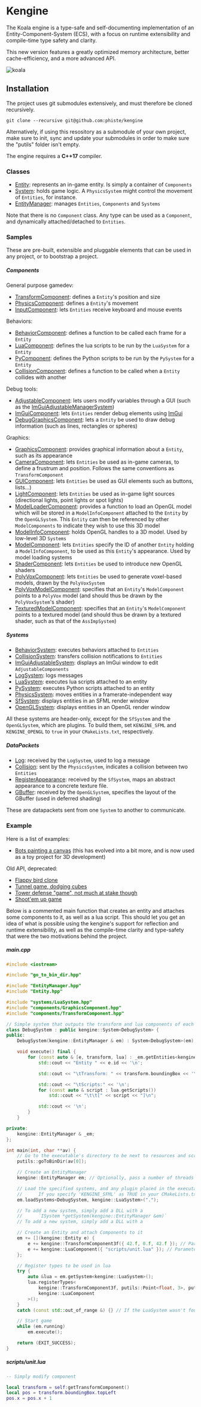 # Kengine

The Koala engine is a type-safe and self-documenting implementation of an Entity-Component-System (ECS), with a focus on runtime extensibility and compile-time type safety and clarity.

This new version features a greatly optimized memory architecture, better cache-efficiency, and a more advanced API.

![koala](koala.png)

## Installation

The project uses git submodules extensively, and must therefore be cloned recursively.

```
git clone --recursive git@github.com:phiste/kengine
```

Alternatively, if using this resository as a submodule of your own project, make sure to init, sync and update your submodules in order to make sure the "putils" folder isn't empty.

The engine requires a **C++17** compiler.

### Classes

* [Entity](Entity.md): represents an in-game entity. Is simply a container of `Components`
* [System](System.md): holds game logic. A `PhysicsSystem` might control the movement of `Entities`, for instance.
* [EntityManager](EntityManager.md): manages `Entities`, `Components` and `Systems`

Note that there is no `Component` class. Any type can be used as a `Component`, and dynamically attached/detached to `Entities`.

### Samples

These are pre-built, extensible and pluggable elements that can be used in any project, or to bootstrap a project.

##### Components

General purpose gamedev:
* [TransformComponent](common/components/TransformComponent.md): defines a `Entity`'s position and size
* [PhysicsComponent](common/components/PhysicsComponent.md): defines a `Entity`'s movement
* [InputComponent](common/components/InputComponent.md): lets `Entities` receive keyboard and mouse events

Behaviors:
* [BehaviorComponent](common/components/BehaviorComponent.md): defines a function to be called each frame for a `Entity`
* [LuaComponent](common/components/LuaComponent.md): defines the lua scripts to be run by the `LuaSystem` for a `Entity`
* [PyComponent](common/components/PyComponent.md): defines the Python scripts to be run by the `PySystem` for a `Entity`
* [CollisionComponent](common/components/CollisionComponent.md): defines a function to be called when a `Entity` collides with another

Debug tools:
* [AdjustableComponent](common/components/AdjustableComponent.md): lets users modify variables through a GUI (such as the [ImGuiAdjustableManagerSystem](common/systems/ImGuiAdjustableSystem.md))
* [ImGuiComponent](common/components/ImGuiComponent.md): lets `Entities` render debug elements using [ImGui](https://github.com/ocornut/imgui/)
* [DebugGraphicsComponent](common/components/DebugGraphicsComponent.hpp): lets a `Entity` be used to draw debug information (such as lines, rectangles or spheres)

Graphics:
* [GraphicsComponent](common/components/GraphicsComponent.md): provides graphical information about a `Entity`, such as its appearance
* [CameraComponent](common/components/CameraComponent.hpp): lets `Entities` be used as in-game cameras, to define a frustrum and position. Follows the same conventions as `TransformComponent`
* [GUIComponent](common/components/GUIComponent.md): lets `Entities` be used as GUI elements such as buttons, lists...)
* [LightComponent](common/components/LightComponent.md): lets `Entities` be used as in-game light sources (directional lights, point lights or spot lights)
* [ModelLoaderComponent](common/components/ModelLoaderComponent.md): provides a function to load an OpenGL model which will be stored in a `ModelInfoComponent` attached to the `Entity` by the `OpenGLSystem`. This `Entity` can then be referenced by other `ModelComponents` to indicate they wish to use this 3D model
* [ModelInfoComponent](common/components/ModelInfoComponent.md): holds OpenGL handles to a 3D model. Used by low-level 3D `Systems`
* [ModelComponent](common/components/ModelComponent.md): lets `Entities` specify the ID of another `Entity` holding a `ModelInfoComponent`, to be used as this `Entity`'s appearance. Used by model loading systems
* [ShaderComponent](common/components/ShaderComponent.md): lets `Entities` be used to introduce new OpenGL shaders
* [PolyVoxComponent](common/components/PolyVoxComponent.md): lets `Entities` be used to generate voxel-based models, drawn by the `PolyVoxSystem`
* [PolyVoxModelComponent](common/components/PolyVoxModelComponent.md): specifies that an `Entity`'s `ModelComponent` points to a `PolyVox` model (and should thus be drawn by the `PolyVoxSystem`'s shader)
* [TexturedModelComponent](common/components/TexturedModelComponent.md): specifies that an `Entity`'s `ModelComponent` points to a textured model (and should thus be drawn by a textured shader, such as that of the `AssImpSystem`)

##### Systems

* [BehaviorSystem](common/systems/BehaviorSystem.md): executes behaviors attached to `Entities`
* [CollisionSystem](common/systems/CollisionSystem.md): transfers collision notifications to `Entities`
* [ImGuiAdjustableSystem](common/systems/ImGuiAdjustableSystem.md): displays an ImGui window to edit `AdjustableComponents`
* [LogSystem](common/systems/LogSystem.md): logs messages
* [LuaSystem](common/systems/LuaSystem.md): executes lua scripts attached to an entity
* [PySystem](common/systems/PySystem.md): executes Python scripts attached to an entity
* [PhysicsSystem](common/systems/PhysicsSystem.md): moves entities in a framerate-independent way
* [SfSystem](common/systems/sfml/SfSystem.md): displays entities in an SFML render window
* [OpenGLSystem](common/systems/opengl/OpenGLSystem.md): displays entities in an OpenGL render window

All these systems are header-only, except for the `SfSystem` and the `OpenGLSystem`, which are plugins. To build them, set `KENGINE_SFML` and `KENGINE_OPENGL` to `true` in your `CMakeLists.txt`, respectively.

##### DataPackets

* [Log](common/packets/Log.hpp): received by the `LogSystem`, used to log a message
* [Collision](common/packets/Collision.hpp): sent by the `PhysicsSystem`, indicates a collision between two `Entities`
* [RegisterAppearance](common/packets/RegisterAppearance.hpp): received by the `SfSystem`, maps an abstract appearance to a concrete texture file.
* [GBuffer](common/packets/GBuffer.hpp): received by the `OpenGLSystem`, specifies the layout of the GBuffer (used in deferred shading)

These are datapackets sent from one `System` to another to communicate.

### Example

Here is a list of examples:

* [Bots painting a canvas](https://github.com/phisko/painter) (this has evolved into a bit more, and is now used as a toy project for 3D development)

Old API, deprecated:
* [Flappy bird clone](https://github.com/phisko/flappy_koala)
* [Tunnel game, dodging cubes](https://github.com/phisko/koala_tunnel)
* [Tower defense "game", not much at stake though](https://github.com/phisko/koala_defense)
* [Shoot'em up game](https://github.com/phisko/shmup)

Below is a commented main function that creates an entity and attaches some components to it, as well as a lua script. This should let you get an idea of what is possible using the kengine's support for reflection and runtime extensibility, as well as the compile-time clarity and type-safety that were the two motivations behind the project.

##### main.cpp

```cpp
#include <iostream>

#include "go_to_bin_dir.hpp"

#include "EntityManager.hpp"
#include "Entity.hpp"

#include "systems/LuaSystem.hpp"
#include "components/GraphicsComponent.hpp"
#include "components/TransformComponent.hpp"

// Simple system that outputs the transform and lua components of each entity that has them
class DebugSystem : public kengine::System<DebugSystem> {
public:
    DebugSystem(kengine::EntityManager & em) : System<DebugSystem>(em), _em(em) {}

    void execute() final {
        for (const auto & [e, transform, lua] : _em.getEntities<kengine::TransformComponent3f, kengine::LuaComponent>()) {
            std::cout << "Entity " << e.id << '\n';

            std::cout << "\tTransform: " << transform.boundingBox << '\n';

            std::cout << "\tScripts:" << '\n';
            for (const auto & script : lua.getScripts())
                std::cout << "\t\t[" << script << "]\n";

            std::cout << '\n';
        }
    }

private:
	kengine::EntityManager & _em;
};

int main(int, char **av) {
    // Go to the executable's directory to be next to resources and scripts
    putils::goToBinDir(av[0]);

    // Create an EntityManager
    kengine::EntityManager em; // Optionally, pass a number of threads as parameter (kengine::EntityManager em(4);)

    // Load the specified systems, and any plugin placed in the executable's directory
    //      If you specify 'KENGINE_SFML' as TRUE in your CMakeLists.txt, this will load the SfSystem
    em.loadSystems<DebugSystem, kengine::LuaSystem>(".");

    // To add a new system, simply add a DLL with a
    //      `ISystem *getSystem(kengine::EntityManager &em)`
    // To add a new system, simply add a DLL with a

    // Create an Entity and attach Components to it
    em += [](kengine::Entity e) {
        e += kengine::TransformComponent3f({ 42.f, 0.f, 42.f }); // Parameter is a Point3f for position
        e += kengine::LuaComponent({ "scripts/unit.lua" }); // Parameter is a vector of scripts
    };

	// Register types to be used in lua
    try {
        auto &lua = em.getSystem<kengine::LuaSystem>();
        lua.registerTypes<
            kengine::TransformComponent3f, putils::Point<float, 3>, putils::Rect<float, 3>,
            kengine::LuaComponent
        >();
    }
    catch (const std::out_of_range &) {} // If the LuaSystem wasn't found, ignore

    // Start game
    while (em.running)
        em.execute();

    return (EXIT_SUCCESS);
}
```

##### scripts/unit.lua

```lua
-- Simply modify component

local transform = self:getTransformComponent()
local pos = transform.boundingBox.topLeft
pos.x = pos.x + 1
```
